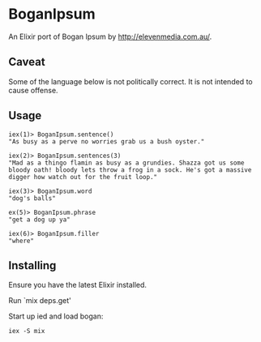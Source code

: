 # BoganIpsum

An Elixir port of Bogan Ipsum by http://elevenmedia.com.au/.

## Caveat

Some of the language below is not politically correct. It is not intended to cause offense.

## Usage

```
iex(1)> BoganIpsum.sentence()
"As busy as a perve no worries grab us a bush oyster."

iex(2)> BoganIpsum.sentences(3)
"Mad as a thingo flamin as busy as a grundies. Shazza got us some bloody oath! bloody lets throw a frog in a sock. He's got a massive digger how watch out for the fruit loop."

iex(3)> BoganIpsum.word
"dog's balls"

ex(5)> BoganIpsum.phrase
"get a dog up ya"

iex(6)> BoganIpsum.filler
"where"
```

## Installing

Ensure you have the latest Elixir installed.

Run `mix deps.get'

Start up ied and load bogan:

```
iex -S mix
```

